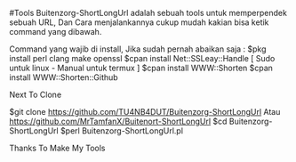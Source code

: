 #Tools Buitenzorg-ShortLongUrl adalah sebuah tools untuk memperpendek sebuah URL, Dan Cara menjalankannya cukup mudah kakian bisa ketik command yang dibawah.

Command yang wajib di install, Jika sudah pernah abaikan saja :
$pkg install perl clang make openssl
$cpan install Net::SSLeay::Handle [ Sudo untuk linux - Manual untuk termux ]
$cpan install WWW::Shorten
$cpan install WWW::Shorten::Github

Next To Clone

$git clone https://github.com/TU4NB4DUT/Buitenzorg-ShortLongUrl Atau https://github.com/MrTamfanX/Buitenort-ShortLongUrl
$cd Buitenzorg-ShortLongUrl
$perl Buitenzorg-ShortLongUrl.pl

Thanks To Make My Tools
